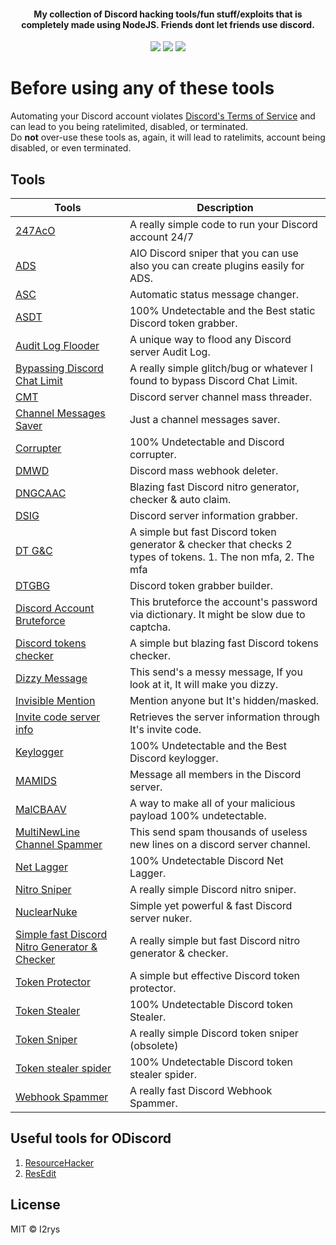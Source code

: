 
<h4 align="center">My collection of Discord hacking tools/fun stuff/exploits that is completely made using NodeJS. Friends dont let friends use discord. </h4>
<p align="center">
	<a href="https://github.com/I2rys/ODiscord/blob/main/LICENSE"><img src="https://img.shields.io/github/license/I2rys/ODiscord?style=flat-square"></img></a>
	<a href="https://github.com/I2rys/ODiscord/issues"><img src="https://img.shields.io/github/issues/I2rys/ODiscord.svg"></img></a>
	<a href="https://nodejs.org/"><img src="https://img.shields.io/badge/-Nodejs-green?style=flat-square&logo=Node.js"></img></a>
</p>

# Before using any of these tools
Automating your Discord account violates [Discord's Terms of Service](https://discord.com/tos) and can lead to you being ratelimited, disabled, or terminated.
<br>Do **not** over-use these tools as, again, it will lead to ratelimits, account being disabled, or even terminated.

## Tools
| Tools                                                                                          	| Description                                                                                                   	|
|------------------------------------------------------------------------------------------------	|---------------------------------------------------------------------------------------------------------------	|
| [247AcO](247AcO)                                                                               	| A really simple code to run your Discord account 24/7                                                         	|
| [ADS](ADS)                                                                                     	| AIO Discord sniper that you can use also you can create plugins easily for ADS.                               	|
| [ASC](ASC)                                                                                     	| Automatic status message changer.                                                                             	|
| [ASDT](ASDT)                                                                                   	| 100% Undetectable and the Best static Discord token grabber.                                                  	|
| [Audit Log Flooder](Audit%20Log%20Flooder)                                                         	| A unique way to flood any Discord server Audit Log.                                                           	|
| [Bypassing Discord Chat Limit](Bypassing%20Discord%20Chat%20Limit)                                   	| A really simple glitch/bug or whatever I found to bypass Discord Chat Limit.                                  	|
| [CMT](CMT)                                                                                     	| Discord server channel mass threader.                                                                         	|
| [Channel Messages Saver](Channel%20Messages%20Saver)                                               	| Just a channel messages saver.                                                                                	|
| [Corrupter](Corrupter)                                                                         	| 100% Undetectable and Discord corrupter.                                                                      	|
| [DMWD](DMWD)                                                                                   	| Discord mass webhook deleter.                                                                                 	|
| [DNGCAAC](DNGCAAC)                                                                             	| Blazing fast Discord nitro generator, checker & auto claim.                                                   	|
| [DSIG](DSIG)                                                                                   	| Discord server information grabber.                                                                           	|
| [DT G&C](DT%20G&C)                                                                               	| A simple but fast Discord token generator & checker that checks 2 types of tokens. 1. The non mfa, 2. The mfa 	|
| [DTGBG](DTGBG)                                                                                 	| Discord token grabber builder.                                                                                	|
| [Discord Account Bruteforce](Discord%20Account%20Bruteforce)                                       	| This bruteforce the account's password via dictionary. It might be slow due to captcha.                       	|
| [Discord tokens checker](Discord%20tokens%20checker)                                               	| A simple but blazing fast Discord tokens checker.                                                             	|
| [Dizzy Message](Dizzy%20Message)                                                                 	| This send's a messy message, If you look at it, It will make you dizzy.                                       	|
| [Invisible Mention](Invisible%20Mention)                                                         	| Mention anyone but It's hidden/masked.                                                                        	|
| [Invite code server info](Invite%20code%20server%20info)                                             	| Retrieves the server information through It's invite code.                                                    	|
| [Keylogger](Keylogger)                                                                         	| 100% Undetectable and the Best Discord keylogger.                                                             	|
| [MAMIDS](MAMIDS)                                                                               	| Message all members in the Discord server.                                                                    	|
| [MalCBAAV](MalCBAAV)                                                                           	| A way to make all of your malicious payload 100% undetectable.                                                	|
| [MultiNewLine Channel Spammer](MultiNewLine%20Channel%20Spammer)                                   	| This send spam thousands of useless new lines on a discord server channel.                                    	|
| [Net Lagger](Net%20Lagger)                                                                       	| 100% Undetectable Discord Net Lagger.                                                                         	|
| [Nitro Sniper](Nitro%20Sniper)                                                                   	| A really simple Discord nitro sniper.                                                                         	|
| [NuclearNuke](NuclearNuke)                                                                     	| Simple yet powerful & fast Discord server nuker.                                                              	|
| [Simple fast Discord Nitro Generator & Checker](Simple%20fast%20Discord%20Nitro%20Generator%20&%20Checker) 	| A really simple but fast Discord nitro generator & checker.                                                   	|
| [Token Protector](Token%20Protector)                                                             	| A simple but effective Discord token protector.                                                               	|
| [Token Stealer](Token%20Stealer)                                                                 	| 100% Undetectable Discord token Stealer.                                                                      	|
| [Token Sniper](Token%20Sniper)                                                                   	| A really simple Discord token sniper (obsolete)                                                               	|
| [Token stealer spider](Token%20stealer%20spider)                                                   	| 100% Undetectable Discord token stealer spider.                                                               	|
| [Webhook Spammer](Webhook%20Spammer)                                                                              	| A really fast Discord Webhook Spammer.                                                                        	|

## Useful tools for ODiscord

 1. [ResourceHacker](http://www.angusj.com/resourcehacker/)
 2. [ResEdit](https://www.start64.com/index.php/64-bit-software/64bit-development/5701-resedit-64bit-version)

## License
MIT © I2rys
